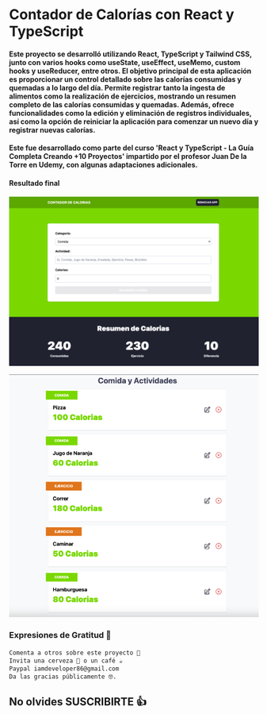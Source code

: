 # Contador de Calorías con React y TypeScript

#### Este proyecto se desarrolló utilizando React, TypeScript y Tailwind CSS, junto con varios hooks como useState, useEffect, useMemo, custom hooks y useReducer, entre otros. El objetivo principal de esta aplicación es proporcionar un control detallado sobre las calorías consumidas y quemadas a lo largo del día. Permite registrar tanto la ingesta de alimentos como la realización de ejercicios, mostrando un resumen completo de las calorías consumidas y quemadas. Además, ofrece funcionalidades como la edición y eliminación de registros individuales, así como la opción de reiniciar la aplicación para comenzar un nuevo día y registrar nuevas calorías.

#### Este fue desarrollado como parte del curso 'React y TypeScript - La Guía Completa Creando +10 Proyectos' impartido por el profesor Juan De la Torre en Udemy, con algunas adaptaciones adicionales.

#### Resultado final

![](https://raw.githubusercontent.com/urian121/imagenes-proyectos-github/master/app-calorias.png)

![](https://raw.githubusercontent.com/urian121/imagenes-proyectos-github/master/app-calorias-react.png)

### Expresiones de Gratitud 🎁

    Comenta a otros sobre este proyecto 📢
    Invita una cerveza 🍺 o un café ☕
    Paypal iamdeveloper86@gmail.com
    Da las gracias públicamente 🤓.

## No olvides SUSCRIBIRTE 👍

